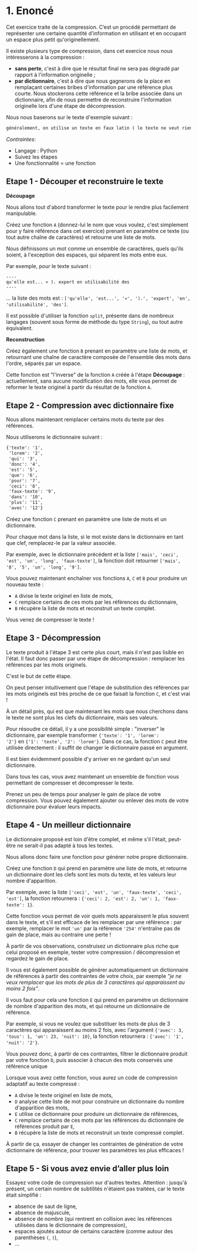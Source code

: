# 1. Enoncé

Cet exercice traite de la compression. C’est un procédé permettant de représenter une certaine quantité d'information en utilisant et en occupant un espace plus petit qu'originellement.

Il existe plusieurs type de compression, dans cet exercice nous nous intéresserons à la compression :

- **sans perte**, c'est à dire que le résultat final ne sera pas dégradé par rapport à l'information originelle ;
- **par dictionnaire**, c'est à dire que nous gagnerons de la place en remplaçant certaines bribes d'information par une référence plus courte. Nous stockerons cette référence et la bribe associée dans un dictionnaire, afin de nous permettre de reconstruire l'information originelle lors d'une étape de décompression.

Nous nous baserons sur le texte d'exemple suivant :

```xml
généralement, on utilise un texte en faux latin ( le texte ne veut rien dire, il a été modifié ), le lorem ipsum ou lipsum, qui permet donc de faire office de texte d'attente. l'avantage de le mettre en latin est que l'opérateur sait au premier coup d'oeil que la page contenant ces lignes n'est pas valide, et surtout l'attention du client n'est pas dérangée par le contenu, il demeure concentré seulement sur l'aspect graphique. ce texte a pour autre avantage d'utiliser des mots de longueur variable, essayant de simuler une occupation normale. la méthode simpliste consistant à copier-coller un court texte plusieurs fois ( « ceci est un faux-texte ceci est un faux-texte ceci est un faux-texte ceci est un faux-texte ceci est un faux-texte » ) a l'inconvénient de ne pas permettre une juste appréciation typographique du résultat final. il circule des centaines de versions différentes du lorem ipsum, mais ce texte aurait originellement été tiré de l'ouvrage de cicéron, de finibus bonorum et malorum ( liber primus ), texte populaire à cette époque, dont l'une des premières phrases est : « neque porro quisquam est qui dolorem ipsum quia dolor sit amet, consectetur, adipisci velit... » ( « il n'existe personne qui aime la souffrance pour elle-même, ni qui la recherche ni qui la veuille pour ce qu'elle est... » ). expert en utilisabilité des sites web et des logiciels, jakob nielsen souligne que l'une des limites de l'utilisation du faux-texte dans la conception de sites web est que ce texte n'étant jamais lu, il ne permet pas de vérifier sa lisibilité effective. la lecture à l'écran étant plus difficile, cet aspect est pourtant essentiel. nielsen préconise donc l'utilisation de textes représentatifs plutôt que du lorem ipsum. on peut aussi faire remarquer que les formules conçues avec du faux-texte ont tendance à sous-estimer l'espace nécessaire à une titraille immédiatement intelligible, ce qui oblige les rédactions à formuler ensuite des titres simplificateurs, voire inexacts, pour ne pas dépasser l'espace imparti. contrairement à une idée répandue, le faux-texte ne donne même pas un aperçu réaliste du gris typographique, en particulier dans le cas des textes justifiés : en effet, les mots fictifs employés dans le faux-texte ne faisant évidemment pas partie des dictionnaires des logiciels de pao, les programmes de césure ne peuvent pas effectuer leur travail habituel sur de tels textes. par conséquent, l'interlettrage du faux-texte sera toujours quelque peu supérieur à ce qu'il aurait été avec un texte réel, qui présentera donc un aspect plus sombre et moins lisible que le faux-texte avec lequel le graphiste a effectué ses essais. un vrai texte pose aussi des problèmes de lisibilité spécifiques ( noms propres, numéros de téléphone, retours à la ligne fréquents, composition des citations en italiques, intertitres de plus de deux lignes ... ) qu'on n'observe jamais dans le faux-texte.
```

*Contraintes:* 

- Langage : Python
- Suivez les étapes
- Une fonctionnalité = une fonction

## Etape 1 - ****Découper et reconstruire le texte****

****Découpage****

Nous allons tout d'abord transformer le texte pour le rendre plus facilement manipulable.

Créez une fonction `A` (donnez-lui le nom que vous voulez, c'est simplement pour y faire référence dans cet exercice) prenant en paramètre ce texte (ou tout autre chaîne de caractères) et retourne une liste de mots.

Nous définissons un mot comme un ensemble de caractères, quels qu'ils soient, à l'exception des espaces, qui séparent les mots entre eux. 

Par exemple, pour le texte suivant :

```
----
qu'elle est... » ). expert en utilisabilité des
----

```

... la liste des mots est : `['qu'elle', 'est...', '»', ').', 'expert', 'en', 'utilisabilité', 'des']`.

Il est possible d'utiliser la fonction `split`, présente dans de nombreux langages (souvent sous forme de méthode du type `String`), ou tout autre équivalent.

**Reconstruction**

Créez également une fonction `B` prenant en paramètre une liste de mots, et retournant une chaîne de caractère composée de l'ensemble des mots dans l'ordre, séparés par un espace.

Cette fonction est "l'inverse" de la fonction `A` créée à l'étape **Découpage** : actuellement, sans aucune modification des mots, elle vous permet de reformer le texte originel à partir du résultat de la fonction `A`.

## Etape 2 ****- Compression avec dictionnaire fixe****

Nous allons maintenant remplacer certains mots du texte par des références.

Nous utiliserons le dictionnaire suivant :

```xml
{'texte': '1',
 'lorem': '2',
 'qui': '3',
 'donc': '4',
 'est': '5',
 'que': '6',
 'pour': '7',
 'ceci': '8',
 'faux-texte': '9',
 'dans': '10',
 'plus': '11',
 'avec': '12'}
```

Créez une fonction `C` prenant en paramètre une liste de mots et un dictionnaire.

Pour chaque mot dans la liste, si le mot existe dans le dictionnaire en tant que clef, remplacez-le par la valeur associée.

Par exemple, avec le dictionnaire précédent et la liste `['mais', 'ceci', 'est', 'un', 'long', 'faux-texte']`, la fonction doit retourner `['mais', '8', '5', 'un', 'long', '9']`.

Vous pouvez maintenant enchaîner vos fonctions `A`, `C` et `B` pour produire un nouveau texte :

- `A` divise le texte originel en liste de mots,
- `C` remplace certains de ces mots par les références du dictionnaire,
- `B` récupère la liste de mots et reconstruit un texte complet.

Vous venez de compresser le texte !

## Etape 3 - ****Décompression****

Le texte produit à l'étape 3 est certe plus court, mais il n'est pas lisible en l'état. Il faut donc passer par une étape de décompression : remplacer les références par les mots originels.

C'est le but de cette étape.

On peut penser intuitivement que l'étape de substitution des références par les mots originels est très proche de ce que faisait la fonction `C`, et c'est vrai !

À un détail près, qui est que maintenant les mots que nous cherchons dans le texte ne sont plus les clefs du dictionnaire, mais ses valeurs.

Pour résoudre ce détail, il y a une possibilité simple : "inverser" le dictionnaire, par exemple transformer `{'texte': '1', 'lorem': '2'}` en `{'1': 'texte', '2': 'lorem'}`. Dans ce cas, la fonction `C` peut être utilisée directement : il suffit de changer le dictionnaire passé en argument.

Il est bien évidemment possible d'y arriver en ne gardant qu'un seul dictionnaire.

Dans tous les cas, vous avez maintenant un ensemble de fonction vous permettant de compresser et décompresser le texte.

Prenez un peu de temps pour analyser le gain de place de votre compression. Vous pouvez également ajouter ou enlever des mots de votre dictionnaire pour évaluer leurs impacts.

## Etape **4 - Un meilleur dictionnaire**

Le dictionnaire proposé est loin d'être complet, et même s'il l'était, peut-être ne serait-il pas adapté à tous les textes.

Nous allons donc faire une fonction pour générer notre propre dictionnaire.

Créez une fonction `D` qui prend en paramètre une liste de mots, et retourne un dictionnaire dont les clefs sont les mots du texte, et les valeurs leur nombre d'apparition.

Par exemple, avec la liste `['ceci', 'est', 'un', 'faux-texte', 'ceci', 'est']`, la fonction retournera : `{'ceci': 2, 'est': 2, 'un': 1, 'faux-texte': 1}`.

Cette fonction vous permet de voir quels mots apparaissent le plus souvent dans le texte, et s'il est efficace de les remplacer par une référence : par exemple, remplacer le mot `'un'` par la référence `'254'` n'entraîne pas de gain de place, mais au contraire une perte !

À partir de vos observations, construisez un dictionnaire plus riche que celui proposé en exemple, tester votre compression / décompression et regardez le gain de place.

Il vous est également possible de générer automatiquement un dictionnaire de références à partir des contraintes de votre choix, par exemple *"je ne veux remplacer que les mots de plus de 3 caractères qui apparaissent au moins 2 fois"*.

Il vous faut pour cela une fonction `E` qui prend en paramètre un dictionnaire de nombre d'apparition des mots, et qui retourne un dictionnaire de référence.

Par exemple, si vous ne voulez que substituer les mots de plus de 3 caractères qui apparaissent au moins 2 fois, avec l'argument `{'avec': 3, 'tous': 1, 'un': 23, 'nuit': 10}`, la fonction retournera : `{'avec': '1', 'nuit': '2'}`.

Vous pouvez donc, à partir de ces contraintes, filtrer le dictionnaire produit par votre fonction `D`, puis associer à chacun des mots conservés une référence unique

Lorsque vous avez cette fonction, vous aurez un code de compression adaptatif au texte compressé :

- `A` divise le texte originel en liste de mots,
- `D` analyse cette liste de mot pour construire un dictionnaire du nombre d'apparition des mots,
- `E` utilise ce dictionnaire pour produire un dictionnaire de références,
- `C` remplace certains de ces mots par les références du dictionnaire de références produit par `E`,
- `B` récupère la liste de mots et reconstruit un texte compressé complet.

À partir de ça, essayer de changer les contraintes de génération de votre dictionnaire de référence, pour trouver les paramètres les plus efficaces !

## Etape 5 - Si vous avez envie d’aller plus loin

Essayez votre code de compression sur d'autres textes. Attention : jusqu'à présent, un certain nombre de subtilités n'étaient pas traitées, car le texte était simplifié :

- absence de saut de ligne,
- absence de majuscule,
- absence de nombre (qui rentrent en collision avec les références utilisées dans le dictionnaire de compression),
- espaces ajoutés autour de certains caractère (comme autour des parenthèses `(`, `)`),
- ...

